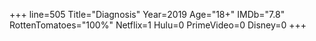 +++
line=505
Title="Diagnosis"
Year=2019
Age="18+"
IMDb="7.8"
RottenTomatoes="100%"
Netflix=1
Hulu=0
PrimeVideo=0
Disney=0
+++

